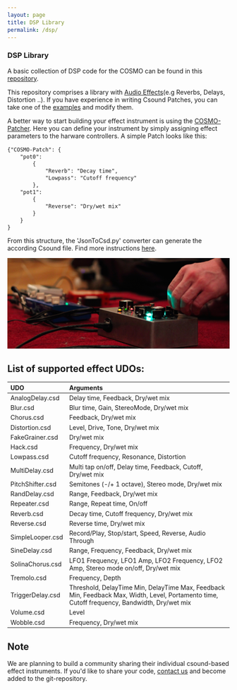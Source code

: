 ```yaml
---
layout: page
title: DSP Library
permalink: /dsp/
---
```


### DSP Library
A basic collection of DSP code for the COSMO can be found in this [repository](https://github.com/cosmoproject/cosmo-dsp).

This repository comprises a library with [Audio Effects](https://github.com/cosmoproject/cosmo-dsp/tree/master/DSP-Library/Effects)(e.g Reverbs, Delays, Distortion ..). If you have experience in writing Csound Patches, you can take one of the [examples](https://github.com/cosmoproject/cosmo-dsp/tree/master/Examples) and modify them.

A better way to start building your effect instrument is using the [COSMO-Patcher](https://github.com/cosmoproject/cosmo-dsp/tree/master/COSMO-Patcher). Here you can define your instrument by simply assigning effect parameters to the harware controllers. A simple Patch looks like this:

    {"COSMO-Patch": {
        "pot0":
            {
                "Reverb": "Decay time",
                "Lowpass": "Cutoff frequency"
            },
        "pot1":
            {
                "Reverse": "Dry/wet mix"
            }
        }
    }
    
From this structure, the 'JsonToCsd.py' converter can generate the according Csound file. Find more instructions [here](https://github.com/cosmoproject/cosmo-dsp/tree/master/COSMO-Patcher).


![alt text](/images/Live_01.png "Live-01")


## List of supported effect UDOs:


| UDO              | Arguments                                                                                                                                    |
|:-----------------|:---------------------------------------------------------------------------------------------------------------------------------------------|
| AnalogDelay.csd  | Delay time, Feedback, Dry/wet mix                                                                                                            |
| Blur.csd         | Blur time, Gain, StereoMode, Dry/wet mix                                                                                                     |
| Chorus.csd       | Feedback, Dry/wet mix                                                                                                                        |
| Distortion.csd   | Level, Drive, Tone, Dry/wet mix                                                                                                              |
| FakeGrainer.csd  | Dry/wet mix                                                                                                                                  |
| Hack.csd         | Frequency, Dry/wet mix                                                                                                                       |
| Lowpass.csd      | Cutoff frequency, Resonance, Distortion                                                                                                      |
| MultiDelay.csd   | Multi tap on/off, Delay time, Feedback, Cutoff, Dry/wet mix                                                                                  |
| PitchShifter.csd | Semitones (-/+ 1 octave), Stereo mode, Dry/wet mix                                                                                           |
| RandDelay.csd    | Range, Feedback, Dry/wet mix                                                                                                                 |
| Repeater.csd     | Range, Repeat time, On/off                                                                                                                   |
| Reverb.csd       | Decay time, Cutoff frequency, Dry/wet mix                                                                                                    |
| Reverse.csd      | Reverse time, Dry/wet mix                                                                                                                    |
| SimpleLooper.csd | Record/Play, Stop/start, Speed, Reverse, Audio Through                                                                                       |
| SineDelay.csd    | Range, Frequency, Feedback, Dry/wet mix                                                                                                      |
| SolinaChorus.csd | LFO1 Frequency, LFO1 Amp, LFO2 Frequency, LFO2 Amp, Stereo mode on/off, Dry/wet mix                                                          |
| Tremolo.csd      | Frequency, Depth                                                                                                                             |
| TriggerDelay.csd | Threshold, DelayTime Min, DelayTime Max, Feedback Min, Feedback Max, Width, Level, Portamento time, Cutoff frequency, Bandwidth, Dry/wet mix |
| Volume.csd       | Level                                                                                                                                        |
| Wobble.csd       | Frequency, Dry/wet mix                                                                                                                       |



## Note

 We are planning to build a community sharing their individual csound-based effect instruments. If you'd like to share your code, [contact us](mailto:csoundonstage@gmail.com) and become added to the git-repository.
